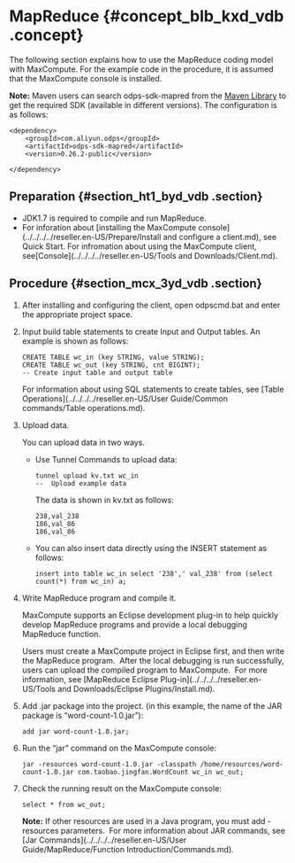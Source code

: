 # MapReduce {#concept_blb_kxd_vdb .concept}

The following section explains how to use the MapReduce coding model with MaxCompute. For the example code in the procedure, it is assumed that the MaxCompute console is installed. 

**Note:** Maven users can search odps-sdk-mapred from the [Maven Library](https://search.maven.org/) to get the required SDK \(available in different versions\). The configuration is as follows:

```
<dependency>
    <groupId>com.aliyun.odps</groupId>
    <artifactId>odps-sdk-mapred</artifactId>
    <version>0.26.2-public</version>
 
</dependency>
```

## Preparation {#section_ht1_byd_vdb .section}

-   JDK1.7 is required to compile and run MapReduce.
-   For inforation about [installing the MaxCompute console](../../../../reseller.en-US/Prepare/Install and configure a client.md), see Quick Start. For infromation about using the MaxCompute client, see[Console](../../../../reseller.en-US/Tools and Downloads/Client.md).

## Procedure {#section_mcx_3yd_vdb .section}

1.  After installing and configuring the client, open odpscmd.bat and enter the appropriate project space.
2.  Input build table statements to create Input and Output tables. An example is shown as follows:

    ```
    CREATE TABLE wc_in (key STRING, value STRING);
    CREATE TABLE wc_out (key STRING, cnt BIGINT);
    -- Create input table and output table
    ```

    For information about using SQL statements to create tables, see [Table Operations](../../../../reseller.en-US/User Guide/Common commands/Table operations.md).

3.  Upload data.

    You can upload data in two ways.

    -   Use Tunnel Commands to upload data:

        ```
        tunnel upload kv.txt wc_in
        --  Upload example data
        ```

        The data is shown in kv.txt as follows:

        ```
        238,val_238
        186,val_86
        186,val_86
        ```

    -   You can also insert data directly using the INSERT statement as follows:

        ```
        insert into table wc_in select '238',' val_238' from (select count(*) from wc_in) a;
        ```

4.  Write MapReduce program and compile it.

    MaxCompute supports an Eclipse development plug-in to help quickly develop MapReduce programs and provide a local debugging MapReduce function.

    Users must create a MaxCompute project in Eclipse first, and then write the MapReduce program.  After the local debugging is run successfully, users can upload the compiled program to MaxCompute.  For more information, see [MapReduce Eclipse Plug-in](../../../../reseller.en-US/Tools and Downloads/Eclipse Plugins/Install.md).

5.  Add .jar package into the project. \(in this example, the name of the JAR package is “word-count-1.0.jar”\):

    ```
    add jar word-count-1.0.jar;
    ```

6.  Run the “jar” command on the MaxCompute console:

    ```
    jar -resources word-count-1.0.jar -classpath /home/resources/word-count-1.0.jar com.taobao.jingfan.WordCount wc_in wc_out;
    ```

7.  Check the running result on the MaxCompute console:

    ```
    select * from wc_out;
    ```

    **Note:** If other resources are used in a Java program, you must add -resources parameters.  For more information about JAR commands, see [Jar Commands](../../../../reseller.en-US/User Guide/MapReduce/Function Introduction/Commands.md)*.*


